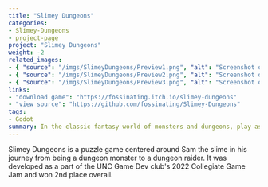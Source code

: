 ```yaml
---
title: "Slimey Dungeons"
categories:
- Slimey-Dungeons
- project-page
project: "Slimey Dungeons"
weight: -2
related_images:
- { "source": "/imgs/SlimeyDungeons/Preview1.png", "alt": "Screenshot of Slimey Dungeons main menu" }
- { "source": "/imgs/SlimeyDungeons/Preview2.png", "alt": "Screenshot of a Slimey Dungeons level"}
- { "source": "/imgs/SlimeyDungeons/Preview3.png", "alt": "Screenshot of a Slimey Dungeons level"}
links:
- "download game": "https://fossinating.itch.io/slimey-dungeons"
- "view source": "https://github.com/fossinating/Slimey-Dungeons"
tags:
- Godot
summary: In the classic fantasy world of monsters and dungeons, play as a slime monster breaking the mold and becoming a dungeon raider
---
```

Slimey Dungeons is a puzzle game centered around Sam the slime in his journey from being a dungeon monster to a dungeon raider. It was developed as a part of the UNC Game Dev club's 2022 Collegiate Game Jam and won 2nd place overall.
